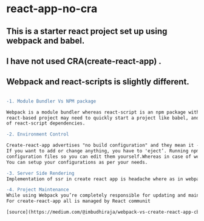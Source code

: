 # react-app-no-cra

## This is a starter react project set up using webpack and babel. 
## I have not used CRA(create-react-app) .

## Webpack and react-scripts is slightly different.
```diff

-1. Module Bundler Vs NPM package

Webpack is a module bundler whereas react-script is an npm package with dependencies a 
react-based project may need to quickly start a project like babel, and webpack in the list 
of react-script dependencies.

-2. Environment Control

Create-react-app advertises "no build configuration" and they mean it - you cannot configure this tool. 
If you want to add or change anything, you have to 'eject’. Running npm run eject spits out all the 
configuration files so you can edit them yourself.Whereas in case of webpack you have Control of development environment. 
You can setup your configurations as per your needs.

-3. Server Side Rendering
Implementation of ssr in create react app is headache where as in webpage you can do ssr easily in webpage.

-4. Project Maintenance
While using Webpack you’re completely responsible for updating and maintaining webpage configurations. 
For create-react-app all is managed by React communit

[source](https://medium.com/@imbudhiraja/webpack-vs-create-react-app-cb72c47f8100)

